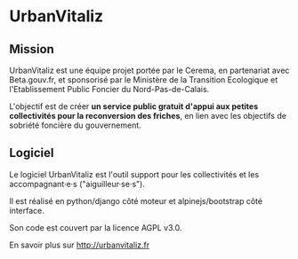 UrbanVitaliz
================

Mission
---------

UrbanVitaliz est une équipe projet portée par le Cerema, en partenariat avec
Beta.gouv.fr, et sponsorisé par le Ministère de la Transition Ecologique et
l'Etablissement Public Foncier du Nord-Pas-de-Calais.

L'objectif est de créer **un service public gratuit d'appui aux petites
collectivités pour la reconversion des friches**, en lien avec les objectifs de
sobriété foncière du gouvernement.

Logiciel
----------

Le logiciel UrbanVitaliz est l'outil support pour les collectivités et les
accompagnant·e·s ("aiguilleur·se·s"). 

Il est réalisé en python/django côté moteur et
alpinejs/bootstrap côté interface.

Son code est couvert par la licence AGPL v3.0.

En savoir plus sur http://urbanvitaliz.fr

